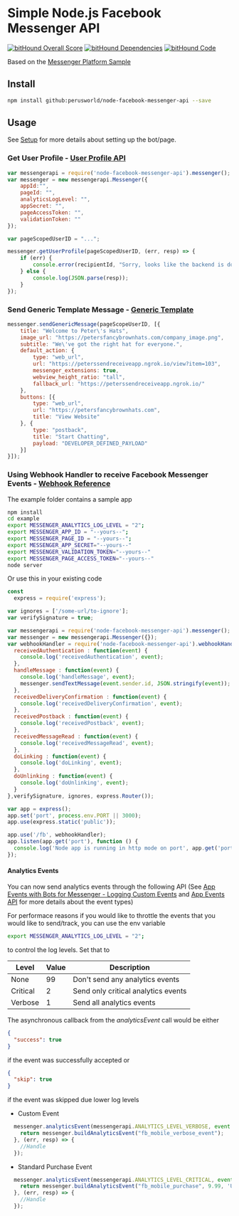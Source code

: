# Simple Node.js Facebook Messenger API #

[![bitHound Overall Score](https://www.bithound.io/github/perusworld/node-facebook-messenger-api/badges/score.svg)](https://www.bithound.io/github/perusworld/node-facebook-messenger-api)
[![bitHound Dependencies](https://www.bithound.io/github/perusworld/node-facebook-messenger-api/badges/dependencies.svg)](https://www.bithound.io/github/perusworld/node-facebook-messenger-api/master/dependencies/npm)
[![bitHound Code](https://www.bithound.io/github/perusworld/node-facebook-messenger-api/badges/code.svg)](https://www.bithound.io/github/perusworld/node-facebook-messenger-api)

Based on the [Messenger Platform Sample](https://github.com/fbsamples/messenger-platform-samples)

## Install ##
```bash
npm install github:perusworld/node-facebook-messenger-api --save
```


## Usage ##
See [Setup](https://developers.facebook.com/docs/messenger-platform/guides/setup) for more details about setting up the bot/page.

### Get User Profile - [User Profile API](https://developers.facebook.com/docs/messenger-platform/user-profile) ##
```javascript
var messengerapi = require('node-facebook-messenger-api').messenger();
var messenger = new messengerapi.Messenger({
    appId:"",
    pageId: "",
    analyticsLogLevel: "",
    appSecret: "",
    pageAccessToken: "",
    validationToken: ""
});

var pageScopedUserID = "...";

messenger.getUserProfile(pageScopedUserID, (err, resp) => {
    if (err) {
        console.error(recipientId, "Sorry, looks like the backend is down :-(");
    } else {
        console.log(JSON.parse(resp));
    }
});
```

### Send Generic Template Message - [Generic Template](https://developers.facebook.com/docs/messenger-platform/send-api-reference/generic-template) ###
```javascript
messenger.sendGenericMessage(pageScopeUserID, [{
    title: "Welcome to Peter\'s Hats",
    image_url: "https://petersfancybrownhats.com/company_image.png",
    subtitle: "We\'ve got the right hat for everyone.",
    default_action: {
        type: "web_url",
        url: "https://peterssendreceiveapp.ngrok.io/view?item=103",
        messenger_extensions: true,
        webview_height_ratio: "tall",
        fallback_url: "https://peterssendreceiveapp.ngrok.io/"
    },
    buttons: [{
        type: "web_url",
        url: "https://petersfancybrownhats.com",
        title: "View Website"
    }, {
        type: "postback",
        title: "Start Chatting",
        payload: "DEVELOPER_DEFINED_PAYLOAD"
    }]
}]);
```

### Using Webhook Handler to receive Facebook Messenger Events - [Webhook Reference](https://developers.facebook.com/docs/messenger-platform/webhook-reference) ###
The example folder contains a sample app 
```bash
npm install
cd example
export MESSENGER_ANALYTICS_LOG_LEVEL = "2";
export MESSENGER_APP_ID = "--yours--";
export MESSENGER_PAGE_ID = "--yours--";
export MESSENGER_APP_SECRET="--yours--"
export MESSENGER_VALIDATION_TOKEN="--yours--"
export MESSENGER_PAGE_ACCESS_TOKEN="--yours--"
node server
```
Or use this in your existing code
```javascript
const
  express = require('express');

var ignores = ['/some-url/to-ignore'];
var verifySignature = true;

var messengerapi = require('node-facebook-messenger-api').messenger();
var messenger = new messengerapi.Messenger({});
var webhookHandler = require('node-facebook-messenger-api').webhookHandler()(messenger, {
  receivedAuthentication : function(event) {
    console.log('receivedAuthentication', event);
  },
  handleMessage : function(event) {
    console.log('handleMessage', event);
    messenger.sendTextMessage(event.sender.id, JSON.stringify(event));
  },
  receivedDeliveryConfirmation : function(event) {
    console.log('receivedDeliveryConfirmation', event);
  },
  receivedPostback : function(event) {
    console.log('receivedPostback', event);
  },
  receivedMessageRead : function(event) {
    console.log('receivedMessageRead', event);
  },
  doLinking : function(event) {
    console.log('doLinking', event);
  },
  doUnlinking : function(event) {
    console.log('doUnlinking', event);
  }
},verifySignature, ignores, express.Router());

var app = express();
app.set('port', process.env.PORT || 3000);
app.use(express.static('public'));

app.use('/fb', webhookHandler);
app.listen(app.get('port'), function () {
  console.log('Node app is running in http mode on port', app.get('port'));
});
```
#### Analytics Events ####
You can now send analytics events through the following API (See [App Events with Bots for Messenger - Logging Custom Events](https://developers.facebook.com/docs/app-events/bots-for-messenger#logging-custom-events) and [App Events API](https://developers.facebook.com/docs/marketing-api/app-event-api/v2.9) for more details about the event types)

For performace reasons if you would like to throttle the events that you would like to send/track, you can use the env variable
```bash
export MESSENGER_ANALYTICS_LOG_LEVEL = "2";
```
to control the log levels. Set that to 

Level | Value | Description |
--- | --- | --- |
None | 99 | Don't send any analytics events |
Critical | 2 | Send only critical analytics events |
Verbose | 1 | Send all analytics events |

The asynchronous callback from the *analyticsEvent* call would be either 
```json
{
  "success": true
}
```
if the event was successfully accepted or
```json
{
  "skip": true
}
```
if the event was skipped due lower log levels

 - Custom Event
```javascript
  messenger.analyticsEvent(messengerapi.ANALYTICS_LEVEL_VERBOSE, event.sender.id, () => {
    return messenger.buildAnalyticsEvent("fb_mobile_verbose_event");
  }, (err, resp) => {
    //Handle
  });
```

 - Standard Purchase Event
```javascript
  messenger.analyticsEvent(messengerapi.ANALYTICS_LEVEL_CRITICAL, event.sender.id, () => {
    return messenger.buildAnalyticsEvent("fb_mobile_purchase", 9.99, 'USD');
  }, (err, resp) => {
    //Handle
  });
```